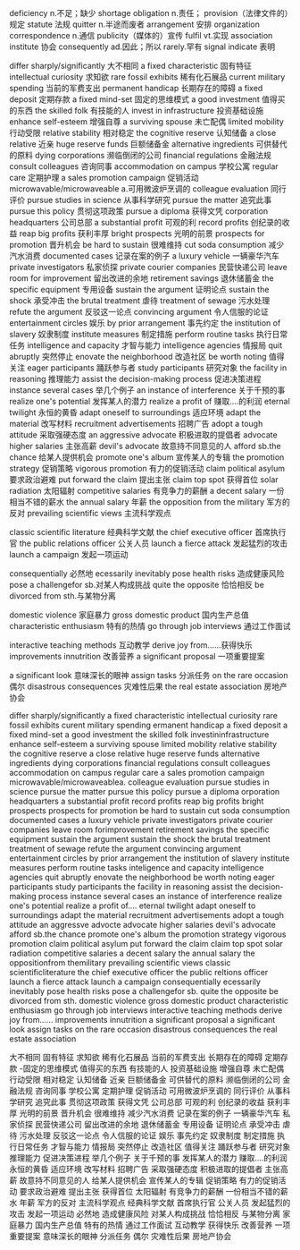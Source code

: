 deficiency n.不足；缺少 shortage
obligation n.责任；
provision（法律文件的）规定 statute 法规
quitter n.半途而废者
arrangement 安排 organization
correspondence n.通信
publicity（媒体的）宣传
fulfil vt.实现
association institute 协会
consequently ad.因此；所以
rarely.罕有
signal indicate 表明

differ sharply/significantly 大不相同
a fixed characteristic 固有特征
intellectual curiosity 求知欲
rare fossil exhibits 稀有化石展品
current military spending 当前的军费支出
permanent handicap 长期存在的障碍
a fixed deposit 定期存款
a fixed mind-set 固定的思维模式
a good investment 值得买的东西
the skilled folk 有技能的人
invest in infrastructure 投资基础设施
enhance self-esteem 增强自尊
a surviving spouse 未亡配偶
limited mobility 行动受限
relative stability 相对稳定
the cognitive reserve 认知储备
a close relative 近亲
huge reserve funds 巨额储备金
alternative ingredients 可供替代的原料
dying corporations 濒临倒闭的公司
financial regulations 金融法规
consult colleagues 咨询同事
accommodation on campus 学校公寓
regular care 定期护理
a sales promotion campaign 促销活动
microwavable/microwaveable a.可用微波炉烹调的
colleague evaluation 同行评价
pursue studies in science 从事科学研究
pursue the matter 追究此事
pursue this policy 贯彻这项政策
pursue a diploma 获得文凭
corporation headquarters 公司总部
a substantial profit 可观的利
record profits 创纪录的收益
reap big profits 获利丰厚
bright prospects 光明的前景
prospects for promotion 晋升机会
be hard to sustain 很难维持
cut soda consumption 减少汽水消费
documented cases 记录在案的例子
a luxury vehicle 一辆豪华汽车
private investigators 私家侦探
private courier companies 民营快递公司
leave room for improvement 留出改进的余地
retirement savings 退休储蓄金
the specific equipment 专用设备
sustain the argument 证明论点
sustain the shock 承受冲击
the brutal treatment 虐待
treatment of sewage 污水处理
refute the argument 反驳这一论点
convincing argument 令人信服的论证
entertainment circles 娱乐
by prior arrangement 事先约定
the institution of slavery 奴隶制度
institute measures 制定措施
perform routine tasks 执行日常任务
intelligence and capacity 才智与能力
intelligence agencies 情报局
quit abruptly 突然停止
enovate the neighborhood 改造社区
be worth noting 值得关注
eager participants 踊跃参与者
study participants 研究对象
the facility in reasoning 推理能力
assist the decision-making process 促进决策进程
instance several cases 举几个例子
an instance of interference 关于千预的事
realize one's potential 发挥某人的潜力
realize a profit of 赚取....的利润
eternal twilight 永恒的黄昏
adapt oneself to surroundings 适应环境
adapt the material 改写材料
recruitment advertisements 招聘广告
adopt a tough attitude 采取强硬态度
an aggressive advocate 积极进取的提倡者
advocate higher salaries 主张高薪
devil's advocate 故意持不同意见的人
afford sb.the chance 给某人提供机会
promote one's album 宣传某人的专辑
the promotion strategy 促销策略
vigorous promotion 有力的促销活动
claim political asylum 要求政治避难
put forward the claim 提出主张
claim top spot 获得首位
solar radiation 太阳辐射
competitive salaries 有竞争力的薪酬
a decent salary 一份相当不错的薪水
the annual salary 年薪
the opposition from the military 军方的反对
prevailing scientific views 主流科学观点

classic scientific literature 经典科学文献
the chief executive officer 首席执行官
the public relations officer 公关人员
launch a fierce attack 发起猛烈的攻击
launch a campaign 发起一项运动

consequentially 必然地 ecessarily inevitably
pose health risks 造成健康风险
pose a challengefor sb.对某人构成挑战
quite the opposite 恰恰相反
be divorced from sth.与某物分离

domestic violence 家庭暴力
gross domestic product 国内生产总值
characteristic enthusiasm 特有的热情
go through job interviews 通过工作面试

interactive teaching methods 互动教学
derive joy from......获得快乐
improvements innutrition 改善营养
a significant proposal 一项重要提案

a significant look 意味深长的眼神
assign tasks 分派任务
on the rare occasion 偶尔
disastrous consequences 灾难性后果
the real estate association 房地产协会

differ sharply/significantly a fixed characteristic intellectual curiosity rare fossil exhibits curent military spending ermanent handicap a fixed deposit a fixed mind-set a good investment the skilled folk investininfrastructure enhance self-esteem a surviving spouse limited mobility relative stability the cognitive reserve a close relative huge reserve funds alternative ingredients dying corporations financial regulations consult colleagues accommodation on campus regular care a sales promotion campaign microwavable/microwaveablea. colleague evaluation pursue studies in science pursue the matter pursue this policy pursue a diploma orporation headquarters a substantial profit record profits reap big profits bright prospects prospects for promotion be hard to sustain cut soda consumption documented cases a luxury vehicle private investigators private courier companies leave room forimprovement retirement savings the specific equipment sustain the argument sustain the shock the brutal treatment treatment of sewage refute the argument convincing argument entertainment circles by prior arrangement the institution of slavery institute measures perform routine tasks inteligence and capacity intelligence agencies quit abruptly enovate the neighborhood be worth noting eager participants study participants the facility in reasoning assist the decision-making process instance several cases an instance of interference realize one's potential realize a profit of.... eternal twilight adapt oneself to surroundings adapt the material recruitment advertisements adopt a tough attitude an aggressve advocte advocate higher salaries devil's advocate afford sb.the chance promote one's album the promotion strategy vigorous promotion claim political asylum put forward the claim claim top spot solar radiation competitive salaries a decent salary the annual salary the oppositionfrom themilitary prevailing scientific views classic scientificliterature the chief executive officer the public reltions officer launch a fierce attack launch a campaign consequentially ecessarily inevitably pose health risks pose a challengefor sb. quite the opposite be divorced from sth. domestic violence gross domestic product characteristic enthusiasm go through job interviews interactive teaching methods derive joy from...... improvements innutrition a significant proposal a significant look assign tasks on the rare occasion disastrous consequences the real estate association

大不相同 固有特征 求知欲 稀有化石展品 当前的军费支出 长期存在的障碍 定期存款 -固定的思维模式 值得买的东西 有技能的人 投资基础设施 增强自尊 未亡配偶 行动受限 相对稳定 认知储备 近亲 巨额储备金 可供替代的原料 濒临倒闭的公司 金融法规 咨询同事 学校公寓 定期护理 促销活动 可用微波炉烹调的 同行评价 从事科学研究 追究此事 贯彻这项政策 获得文凭 公司总部 可观的利 创纪录的收益 获利丰厚 光明的前景 晋升机会 很难维持 减少汽水消费 记录在案的例子 一辆豪华汽车 私家侦探 民营快递公司 留出改进的余地 退休储蓄金 专用设备 证明论点 承受冲击 虐待 污水处理 反驳这一论点 令人信服的论证 娱乐 事先约定 奴隶制度 制定措施 执行日常任务 才智与能力 情报局 突然停止 改造社区 值得关注 踊跃参与者 研究对象 推理能力 促进决策进程 举几个例子 关于千预的事 发挥某人的潜力 赚取....的利润 永恒的黄昏 适应环境 改写材料 招聘广告 采取强硬态度 积极进取的提倡者 主张高薪 故意持不同意见的人 给某人提供机会 宣传某人的专辑 促销策略 有力的促销活动 要求政治避难 提出主张 获得首位 太阳辐射 有竞争力的薪酬 一份相当不错的薪水 年薪 军方的反对 主流科学观点 经典科学文献 首席执行官 公关人员 发起猛烈的攻击 发起一项运动 必然地 造成健康风险 对某人构成挑战 恰恰相反 与某物分离 家庭暴力 国内生产总值 特有的热情 通过工作面试 互动教学 获得快乐 改善营养 一项重要提案 意味深长的眼神 分派任务 偶尔 灾难性后果 房地产协会
